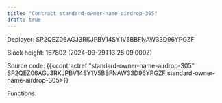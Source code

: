 ```yaml
---
title: "Contract standard-owner-name-airdrop-305"
draft: true
---
```

Deployer: SP2QEZ06AGJ3RKJPBV14SY1V5BBFNAW33D96YPGZF


 



Block height: 167802 (2024-09-29T13:25:09.000Z)

Source code: {{<contractref "standard-owner-name-airdrop-305" SP2QEZ06AGJ3RKJPBV14SY1V5BBFNAW33D96YPGZF standard-owner-name-airdrop-305>}}

Functions:


